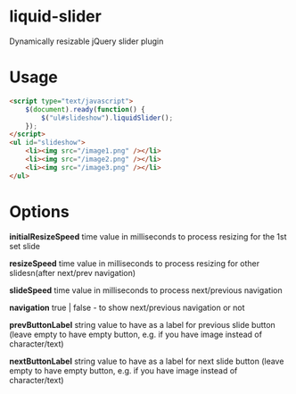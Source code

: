 liquid-slider
=============

Dynamically resizable jQuery slider plugin

Usage
=====
```html
<script type="text/javascript">
    $(document).ready(function() {
        $("ul#slideshow").liquidSlider();
    });
</script>
<ul id="slideshow">
    <li><img src="/image1.png" /></li>
    <li><img src="/image2.png" /></li>
    <li><img src="/image3.png" /></li>
</ul>
```

Options
=======

**initialResizeSpeed** time value in milliseconds to process resizing for the 1st set slide

**resizeSpeed**          time value in milliseconds to process resizing for other slidesn(after next/prev navigation)

**slideSpeed**         time value in milliseconds to process next/previous navigation

**navigation**         true | false - to show next/previous navigation or not

**prevButtonLabel**    string value to have as a label for previous slide button (leave empty to have empty button, e.g. if you have image instead of character/text)

**nextButtonLabel**    string value to have as a label for next slide button (leave empty to have empty button, e.g. if you have image instead of character/text)

